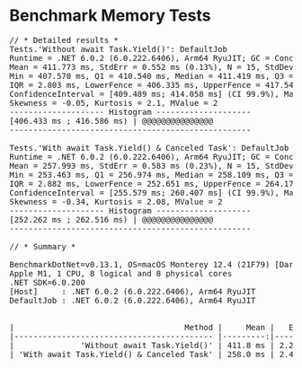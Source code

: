 <h1>Benchmark Memory Tests</h1>

<pre>
// * Detailed results *
Tests.'Without await Task.Yield()': DefaultJob
Runtime = .NET 6.0.2 (6.0.222.6406), Arm64 RyuJIT; GC = Concurrent Workstation
Mean = 411.773 ms, StdErr = 0.552 ms (0.13%), N = 15, StdDev = 2.137 ms
Min = 407.570 ms, Q1 = 410.540 ms, Median = 411.419 ms, Q3 = 413.343 ms, Max = 415.449 ms
IQR = 2.803 ms, LowerFence = 406.335 ms, UpperFence = 417.548 ms
ConfidenceInterval = [409.489 ms; 414.058 ms] (CI 99.9%), Margin = 2.284 ms (0.55% of Mean)
Skewness = -0.05, Kurtosis = 2.1, MValue = 2
-------------------- Histogram --------------------
[406.433 ms ; 416.586 ms) | @@@@@@@@@@@@@@@
---------------------------------------------------

Tests.'With await Task.Yield() & Canceled Task': DefaultJob
Runtime = .NET 6.0.2 (6.0.222.6406), Arm64 RyuJIT; GC = Concurrent Workstation
Mean = 257.993 ms, StdErr = 0.583 ms (0.23%), N = 15, StdDev = 2.258 ms
Min = 253.463 ms, Q1 = 256.974 ms, Median = 258.109 ms, Q3 = 259.856 ms, Max = 261.315 ms
IQR = 2.882 ms, LowerFence = 252.651 ms, UpperFence = 264.179 ms
ConfidenceInterval = [255.579 ms; 260.407 ms] (CI 99.9%), Margin = 2.414 ms (0.94% of Mean)
Skewness = -0.34, Kurtosis = 2.08, MValue = 2
-------------------- Histogram --------------------
[252.262 ms ; 262.516 ms) | @@@@@@@@@@@@@@@
---------------------------------------------------

// * Summary *

BenchmarkDotNet=v0.13.1, OS=macOS Monterey 12.4 (21F79) [Darwin 21.5.0]
Apple M1, 1 CPU, 8 logical and 8 physical cores
.NET SDK=6.0.200
[Host]     : .NET 6.0.2 (6.0.222.6406), Arm64 RyuJIT
DefaultJob : .NET 6.0.2 (6.0.222.6406), Arm64 RyuJIT


|                                    Method |     Mean |   Error |  StdDev | Allocated |
|------------------------------------------ |---------:|--------:|--------:|----------:|
|              'Without await Task.Yield()' | 411.8 ms | 2.28 ms | 2.14 ms |      1 KB |
| 'With await Task.Yield() & Canceled Task' | 258.0 ms | 2.41 ms | 2.26 ms |     41 KB |
</pre>